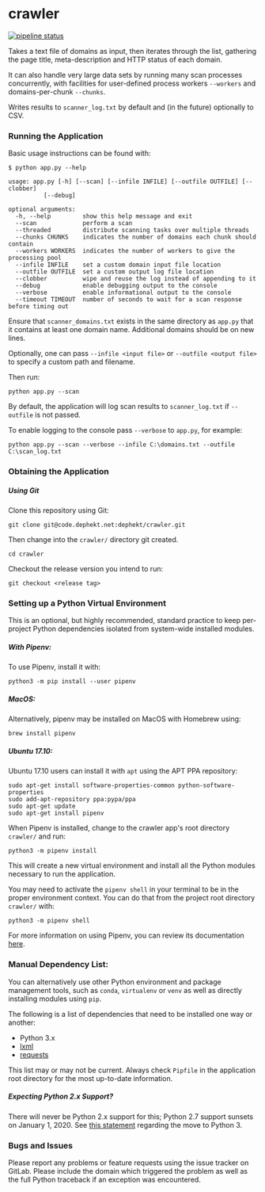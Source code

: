 # crawler
[![pipeline status](https://code.dephekt.net/dephekt/crawler/badges/master/pipeline.svg)](https://code.dephekt.net/dephekt/crawler/commits/master)

Takes a text file of domains as input, then iterates through the list, gathering the page title, meta-description and HTTP status of each domain.

It can also handle very large data sets by running many scan processes concurrently, with facilities for user-defined process workers `--workers` and domains-per-chunk `--chunks`.

Writes results to `scanner_log.txt` by default and (in the future) optionally to CSV.



### Running the Application
Basic usage instructions can be found with:

    $ python app.py --help
    
    usage: app.py [-h] [--scan] [--infile INFILE] [--outfile OUTFILE] [--clobber]
              [--debug]

    optional arguments:
      -h, --help         show this help message and exit
      --scan             perform a scan
      --threaded         distribute scanning tasks over multiple threads
      --chunks CHUNKS    indicates the number of domains each chunk should contain
      --workers WORKERS  indicates the number of workers to give the processing pool
      --infile INFILE    set a custom domain input file location
      --outfile OUTFILE  set a custom output log file location
      --clobber          wipe and reuse the log instead of appending to it
      --debug            enable debugging output to the console
      --verbose          enable informational output to the console
      --timeout TIMEOUT  number of seconds to wait for a scan response before timing out


Ensure that `scanner_domains.txt` exists in the same directory as `app.py` that it contains at least one domain name. Additional domains should be on new lines.

Optionally, one can pass `--infile <input file>` or `--outfile <output file>` to specify a custom path and filename.

Then run:

    python app.py --scan

By default, the application will log scan results to  `scanner_log.txt` if `--outfile` is not passed.

To enable logging to the console pass `--verbose` to `app.py`, for example:

    python app.py --scan --verbose --infile C:\domains.txt --outfile C:\scan_log.txt

### Obtaining the Application

##### Using Git
Clone this repository using Git:

    git clone git@code.dephekt.net:dephekt/crawler.git

Then change into the `crawler/` directory git created.

    cd crawler

Checkout the release version you intend to run:

    git checkout <release tag>

### Setting up a Python Virtual Environment
This is an optional, but highly recommended, standard practice to keep per-project Python dependencies isolated from system-wide installed modules.

##### With Pipenv:
To use Pipenv, install it with:

    python3 -m pip install --user pipenv

##### MacOS:
Alternatively, pipenv may be installed on MacOS with Homebrew using:

    brew install pipenv

##### Ubuntu 17.10:
Ubuntu 17.10 users can install it with `apt` using the APT PPA repository:

    sudo apt-get install software-properties-common python-software-properties
    sudo add-apt-repository ppa:pypa/ppa
    sudo apt-get update
    sudo apt-get install pipenv

When Pipenv is installed, change to the crawler app's root directory `crawler/` and run:

    python3 -m pipenv install

This will create a new virtual environment and install all the Python modules necessary to run the application.

You may need to activate the `pipenv shell` in your terminal to be in the proper environment context. You can do that from the project root directory `crawler/` with:

    python3 -m pipenv shell

For more information on using Pipenv, you can review its documentation [here](https://docs.pipenv.org/).  

### Manual Dependency List:
You can alternatively use other Python environment and package management tools, such as `conda`, `virtualenv` or `venv` as well as directly installing modules using `pip`.

The following is a list of dependencies that need to be installed one way or another:

* Python 3.x
* [lxml](https://pypi.org/project/lxml/)
* [requests](https://pypi.org/project/requests/)

This list may or may not be current. Always check `Pipfile` in the application root directory for the most up-to-date information.

##### Expecting Python 2.x Support?
There will never be Python 2.x support for this; Python 2.7 support sunsets on January 1, 2020. See [this statement](http://python3statement.org/) regarding the move to Python 3.

### Bugs and Issues
Please report any problems or feature requests using the issue tracker on GitLab. Please include the domain which triggered the problem as well as the full Python traceback if an exception was encountered.
